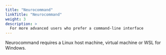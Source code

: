 ```yaml
---
title: "Neurocommand"
linkTitle: "Neurocommand"
weight: 3
description: >
  For more advanced users who prefer a command-line interface
---
```


Neurocommand requires a Linux host machine, virtual machine or WSL for Windows.
